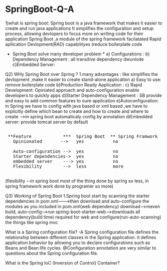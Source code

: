 # SpringBoot-Q-A

1)what is spring boot:
Spring boot is a java framework that makes it easier to create and run java applications
It simplifies the configuration and setup process, allowing devlopers to focus more on 
writing code for their application
Spring Boot ,a module of the spring framework facilatated Rapid apllication Devlopment(RAD) 
capabilityes (reduce boilerplate code 
* Spring Boot solve many developer problem *
  a) Configurations :
  b) Dependency Management : all transitive dependency dwunlode
  c)Embedded Server:

Q2) WHy Spring Boot over Spring ?
1.many advantages : like simplifies the devlopment ,make it easier to create stand-alone application
 a) Easy to use: remove boilerplate code
 b)Production Ready Application : 
 c) Rapid Development: Opiniated approach and auto-configuration enable developers to quickly apps
 d)Starter Dependency Management : SB provide and easy to add common features to oure application
 e)Autoconfiguration: in Spring we have to config with java based or xml based ,we have to 
 explicitly define which bean to create and how to create and where to create -->in spring boot automaticaly config by annotation
 d)Embedded server: provide tomcat server by default

 
<pre> 
 **Feature            ***  Spring Boot  ** Spring Framwork
   Opinionated       -->   yes           no
   
   Auto-configuration -->  yes           no
   Starter dependencies->  yes           no
   embedded server    ---> yes           no
   Flexibility        -->  less          more
   </pre>

   
   (flexibility --in spring boot most of the thing done by spring so less,
   in spring framework work done by programer so more)

Q3) Working of Spring Boot
1.Spring boot start by scanning the starter dependencies in pom.xml--->then download and auto-configure 
the modules as you included in pom.xml(web dependency) download-->meven build, auto-config-->run 
spring-boot-starter-web-->downloads all dependency(build time) required for web and 
configure(run-auto-scanning) the things like spring mvc







What is a Spring configuration file?
-A Spring configuration file defines the relationship between different classes in the Spring application.
it defines application behavior by allowing you to declare configurations such as Beans and Bean life cycles.
@Configuration annotation are very similar to questions about the Spring configuration file.







What is the Spring IoC (Inversion of Control) Container?


